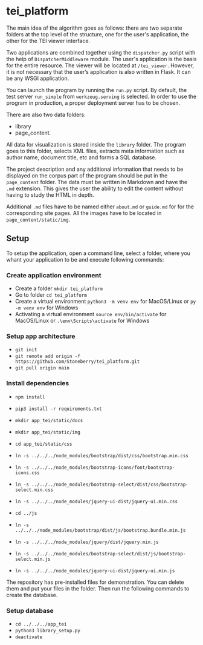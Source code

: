 # tei_platform

The main idea of the algorithm goes as follows: there are two separate folders at the top level of the structure, one for the user's application, the other for the TEI viewer interface. 

Two applications are combined together using the ```dispatcher.py``` script with the help of ```DispatcherMiddleware``` module. The user's application is the basis for the entire resource. The viewer will be located at ```/tei_viewer```. However, it is not necessary that the user’s application is also written in Flask. It can be any WSGI application.

You can launch the program by running the ```run.py``` script. By default, the test server ```run_simple``` from ```werkzeug.serving``` is selected. In order to use the program in production, a proper deployment server has to be chosen.

There are also two data folders: 

* library 
* page_content.

All data for visualization is stored inside the ```library``` folder. The program goes to this folder, selects XML files, extracts meta information such as author name, document title, etc and forms a SQL database. 
 
The project description and any additional information that needs to be displayed on the corpus part of the program should be put in the ```page_content``` folder. The data must be written in Markdown and have the ```.md``` extension. This gives the user the ability to edit the content without having to study the HTML in depth. 

Additional ```.md``` files have to be named either ```about.md``` or ```guide.md``` for for the corresponding site pages. All the images have to be located in ```page_content/static/img```.

## Setup

To setup the application, open a command line, select a folder, where you whant your application to be and execute following commands:


### Create application environment

* Create a folder ```mkdir tei_platform```
* Go to folder ```cd tei_platform```
* Create a virtual environment ```python3 -m venv env``` for MacOS/Linux or ```py -m venv env``` for Windows
* Activating a virtual environment ```source env/bin/activate``` for MacOS/Linux or ```.\env\Scripts\activate``` for Windows

### Setup app architecture

* ```git init```
* ```git remote add origin -f https://github.com/Stoneberry/tei_platform.git```
* ```git pull origin main```


### Install dependencies

* ```npm install```
* ```pip3 install -r requirements.txt```

* ```mkdir app_tei/static/docs```
* ```mkdir app_tei/static/img```

* ```cd app_tei/static/css```
* ```ln -s ../../../node_modules/bootstrap/dist/css/bootstrap.min.css```
* ```ln -s ../../../node_modules/bootstrap-icons/font/bootstrap-icons.css```
* ```ln -s ../../../node_modules/bootstrap-select/dist/css/bootstrap-select.min.css```
* ```ln -s ../../../node_modules/jquery-ui-dist/jquery-ui.min.css```

* ```cd ../js```
* ```ln -s ../../../node_modules/bootstrap/dist/js/bootstrap.bundle.min.js```
* ```ln -s ../../../node_modules/jquery/dist/jquery.min.js```
* ```ln -s ../../../node_modules/bootstrap-select/dist/js/bootstrap-select.min.js```
* ```ln -s ../../../node_modules/jquery-ui-dist/jquery-ui.min.js```


The repository has pre-installed files for demonstration. You can delete them and put your files in the folder. Then run the following commands to create the database.

###  Setup database

* ```cd ../../../app_tei```
* ```python3 library_setup.py```
* ```deactivate```









